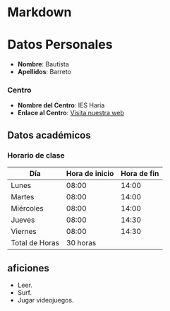 # Markdown


# Datos Personales

- **Nombre**: Bautista
- **Apellidos**: Barreto
### Centro

- **Nombre del Centro**: IES Haria
- **Enlace al Centro**: [Visita nuestra web](http://www.ejemplo.com)


## Datos académicos

### Horario de clase

| Día        | Hora de inicio | Hora de fin |
|------------|----------------|-------------|
| Lunes      | 08:00          | 14:00       |
| Martes     | 08:00          | 14:00       |
| Miércoles  | 08:00          | 14:00       |
| Jueves     | 08:00          | 14:30       |
| Viernes    | 08:00          | 14:30       |
| Total de Horas|30 horas          
## aficiones

- Leer.
- Surf.
- Jugar videojuegos.
